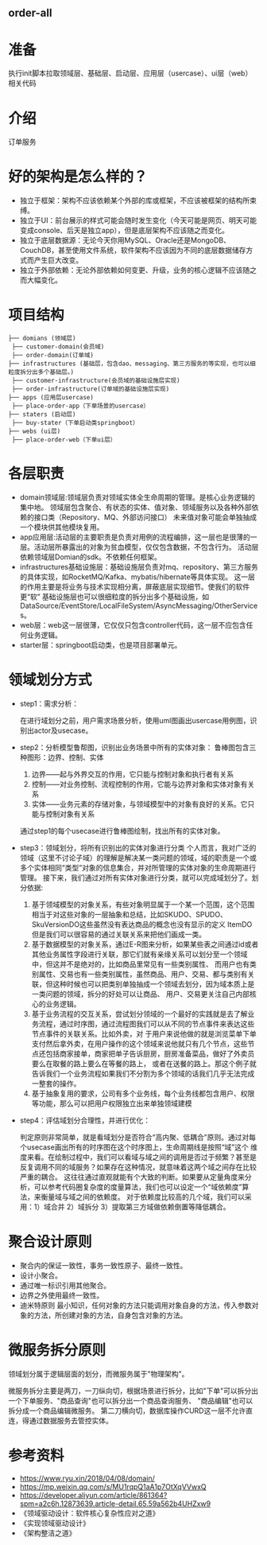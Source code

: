 order-all
------
# 准备
执行init脚本拉取领域层、基础层、启动层、应用层（usercase）、ui层（web）相关代码

# 介绍
订单服务

# 好的架构是怎么样的？
- 独立于框架：架构不应该依赖某个外部的库或框架，不应该被框架的结构所束缚。
- 独立于UI：前台展示的样式可能会随时发生变化（今天可能是网页、明天可能变成console、后天是独立app），但是底层架构不应该随之而变化。
- 独立于底层数据源：无论今天你用MySQL、Oracle还是MongoDB、CouchDB，甚至使用文件系统，软件架构不应该因为不同的底层数据储存方式而产生巨大改变。
- 独立于外部依赖：无论外部依赖如何变更、升级，业务的核心逻辑不应该随之而大幅变化。

# 项目结构
```
├── domians (领域层)
 ├── customer-domain(会员域)
 ├── order-domain(订单域)
├── infrastructures (基础层，包含dao、messaging、第三方服务的等实现，也可以细粒度拆分出多个基础层。)
 ├── customer-infrastructure(会员域的基础设施层实现)
 ├── order-infrastructure(订单域的基础设施层实现)
├── apps (应用层usercase)
 ├── place-order-app（下单场景的usercase）
├── staters (启动层)
 ├── buy-stater（下单启动类springboot）
├── webs (ui层)
 ├── place-order-web（下单ui层）
```

# 各层职责
- domain领域层:领域层负责对领域实体全生命周期的管理。是核心业务逻辑的集中地。
  领域层包含聚合、有状态的实体、值对象、领域服务以及各种外部依赖的接口类（Repository、MQ、外部访问接口）
  未来值对象可能会单独抽成一个模块供其他模块复用。
- app应用层:活动层的主要职责是负责对用例的流程编排，这一层也是很薄的一层。活动层所暴露出的对象为贫血模型，仅仅包含数据，不包含行为。
  活动层依赖领域层Domian的sdk。不依赖任何框架。
- infrastructures基础设施层：基础设施层负责对mq、repository、第三方服务的具体实现，如RocketMQ/Kafka、mybatis/hibernate等具体实现。
  这一层的作用主要是将业务与技术实现相分离，屏蔽底层实现细节。使我们的软件更“软”
  基础设施层也可以很细粒度的拆分出多个基础设施，如DataSource/EventStore/LocalFileSystem/AsyncMessaging/OtherServices。
- web层：web这一层很薄，它仅仅只包含controller代码，这一层不应包含任何业务逻辑。
- starter层：springboot启动类，也是项目部署单元。

# 领域划分方式
- step1：需求分析：

  在进行域划分之前，用户需求场景分析，使用uml图画出usercase用例图，识别出actor及usecase。
- step2：分析模型鲁帮图，识别出业务场景中所有的实体对象：
  鲁棒图包含三种图形：边界、控制、实体
  1. 边界——起与外界交互的作用，它只能与控制对象和执行者有关系
  2. 控制——对业务控制、流程控制的作用，它能与边界对象和实体对象有关系
  3. 实体——业务元素的存储对象，与领域模型中的对象有良好的关系。它只能与控制对象有关系

  通过step1的每个usecase进行鲁棒图绘制，找出所有的实体对象。
- step3：领域划分，将所有识别出的实体对象进行分类
  个人而言，我对广泛的领域（这里不讨论子域）的理解是解决某一类问题的领域，域的职责是一个或多个实体相同“类型”对象的信息集合，并对所管理的实体对象的生命周期进行管理。
  接下来，我们通过对所有实体对象进行分类，就可以完成域划分了。划分依据:
  1. 基于领域模型的对象关系，有些对象明显属于一个某一个范围，这个范围相当于对这些对象的一层抽象和总结，比如SKUDO、SPUDO、SkuVersionDO这些虽然没有表达商品的概念也没有显示的定义
     ItemDO但是我们可以很容易的通过关联关系来把他们画成一类。
  2. 基于数据模型的对象关系，通过E-R图来分析，如果某些表之间通过id或者其他业务属性字段进行关联，那它们就有亲缘关系可以划分至一个领域中，但这并不是绝对的，比如商品里常见有一些类别属性、
     而用户也有类别属性、交易也有一些类别属性，虽然商品、用户、交易、都与类别有关联，但这种时候也可以把类别单独抽成一个领域去划分，因为域本质上是一类问题的领域，拆分的好处可以让商品、
     用户、交易更关注自己内部核心的业务逻辑。
  3. 基于业务流程的交互关系，尝试划分领域的一个最好的实践就是去了解业务流程，通过时序图，通过流程图我们可以从不同的节点事件来表达这些节点事件的关联关系。比如外卖，对
     于用户来说他做的就是浏览菜单下单支付然后拿外卖，在用户操作的这个领域来说他就只有几个节点，这些节点还包括商家接单，商家把单子告诉厨房，厨房准备菜品，做好了外卖员要么在取餐的路上要么在等餐的路上，
     或者在送餐的路上。那这个例子就告诉我们一个业务流程如果我们不分割为多个领域的话我们几乎无法完成一整套的操作。
  4. 基于抽象复用的要求，公司有多个业务线，每个业务线都包含用户、权限等功能，那么可以把用户权限独立出来单独领域建模
- step4：评估域划分合理性，并进行优化：

  判定原则非常简单，就是看域划分是否符合“高内聚、低耦合”原则。通过对每个usecase画出所有的时序图在这个时序图上，生命周期线是按照“域”这个
  维度来看。在绘制过程中，我们可以看域与域之间的调用是否过于频繁？甚至是反复调用不同的域服务？如果存在这种情况，就意味着这两个域之间存在比较严重的耦合。
  这往往通过直观就能有个大致的判断。如果要从定量角度来分析，可以参考代码圈复杂度的度量算法，我们也可以设定一个“域依赖度”算法，来衡量域与域之间的依赖度。
  对于依赖度比较高的几个域，我们可以采用：1）域合并 2）域拆分 3）提取第三方域做依赖倒置等降低耦合。

# 聚合设计原则
- 聚合内的保证一致性，事务一致性原子、最终一致性。
- 设计小聚合。
- 通过唯一标识引用其他聚合。
- 边界之外使用最终一致性。
- 迪米特原则 最小知识，任何对象的方法只能调用对象自身的方法，传入参数对象的方法，所创建对象的方法，自身包含对象的方法。

# 微服务拆分原则
领域划分属于逻辑层面的划分，而微服务属于"物理架构"。

微服务拆分主要是两刀，一刀纵向切，根据场景进行拆分，比如"下单"可以拆分出一个下单服务、"商品查询"也可以拆分出一个商品查询服务、
"商品编辑"也可以拆分成一个商品编辑微服务。
第二刀横向切，数据库操作CURD这一层不允许直连，得通过数据服务去管控实体。


# 参考资料
- https://www.ryu.xin/2018/04/08/domain/
- https://mp.weixin.qq.com/s/MU1rqpQ1aA1p7OtXqVVwxQ
- https://developer.aliyun.com/article/861364?spm=a2c6h.12873639.article-detail.65.59a562b4UHZxw9
- 《领域驱动设计：软件核心复杂性应对之道》
- 《实现领域驱动设计》
- 《架构整洁之道》


  
